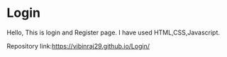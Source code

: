 # Login
Hello,
This is login and Register page.
I have used HTML,CSS,Javascript.

Repository link:https://vibinraj29.github.io/Login/
